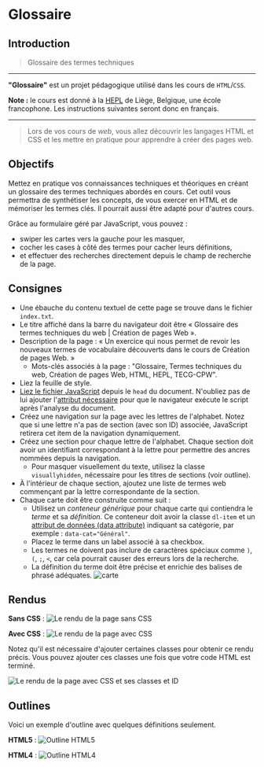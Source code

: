 # Glossaire

## Introduction

> Glossaire des termes techniques

* * *

**"Glossaire"** est un projet pédagogique utilisé dans les cours de `HTML`/`CSS`.

**Note :** le cours est donné à la [HEPL](https://hepl.be/fr) de Liège, Belgique, une école francophone. Les instructions suivantes seront donc en français.

* * *

> Lors de vos cours de *web*, vous allez découvrir les langages HTML et CSS et les mettre en pratique pour apprendre à  créer des pages web.

## Objectifs

Mettez en pratique vos connaissances techniques et théoriques en créant un glossaire des termes techniques abordés en cours. Cet outil vous permettra de synthétiser les concepts, de vous exercer en HTML et de mémoriser les termes clés. Il pourrait aussi être adapté pour d'autres cours.

Grâce au formulaire géré par JavaScript, vous pouvez :
- swiper les cartes vers la gauche pour les masquer,
- cocher les cases à côté des termes pour cacher leurs définitions,
- et effectuer des recherches directement depuis le champ de recherche de la page.

## Consignes

- Une ébauche du contenu textuel de cette page se trouve dans le fichier `index.txt`.
- Le titre affiché dans la barre du navigateur doit être « Glossaire des termes techniques du web | Création de pages Web ».
- Description de la page : « Un exercice qui nous permet de revoir les nouveaux termes de vocabulaire découverts dans le cours de Création de pages Web. »
    - Mots-clés associés à la page : "Glossaire, Termes techniques du web, Création de pages Web, HTML, HEPL, TECG-CPW".
- Liez la feuille de style.
- [Liez le fichier JavaScript](https://developer.mozilla.org/fr/docs/Web/HTML/Element/script) depuis le `head` du document. N'oubliez pas de lui ajouter l'[attribut nécessaire](https://developer.mozilla.org/fr/docs/Web/HTML/Element/script#defer) pour que le navigateur exécute le script après l'analyse du document.
- Créez une navigation sur la page avec les lettres de l'alphabet. Notez que si une lettre n'a pas de section (avec son ID) associée, JavaScript retirera cet item de la navigation dynamiquement.
- Créez une section pour chaque lettre de l'alphabet. Chaque section doit avoir un identifiant correspondant à la lettre pour permettre des ancres nommées depuis la navigation.
    - Pour masquer visuellement du texte, utilisez la classe `visuallyhidden`, nécessaire pour les titres de sections (voir outline).
- À l'intérieur de chaque section, ajoutez une liste de termes web commençant par la lettre correspondante de la section.
- Chaque carte doit être construite comme suit :
    - Utilisez un *conteneur générique* pour chaque carte qui contiendra le *terme* et sa *définition*. Ce conteneur doit avoir la classe `dl-item` et un [attribut de données (data attribute)](https://developer.mozilla.org/fr/docs/Learn/HTML/Howto/Use_data_attributes) indiquant sa catégorie, par exemple : `data-cat="Général"`.
    - Placez le terme dans un label associé à sa checkbox.
    - Les termes ne doivent pas inclure de caractères spéciaux comme `)`, `(`, `;`, `<`, car cela pourrait causer des erreurs lors de la recherche.
    - La définition du terme doit être précise et enrichie des balises de phrasé adéquates.
      ![carte](./img/rendus/carte.jpg)

## Rendus

**Sans CSS**&nbsp;:
![Le rendu de la page sans CSS](img/rendus/rendu-sans-CSS.jpg)

**Avec CSS**&nbsp;:
![Le rendu de la page avec CSS](img/rendus/rendu-avec-CSS.jpg)

Notez qu'il est nécessaire d'ajouter certaines classes pour obtenir ce rendu précis. Vous pouvez ajouter ces classes une fois que votre code HTML est terminé.

![Le rendu de la page avec CSS et ses classes et ID](img/rendus/rendu-avec-CSS+Class+Id.jpg)

## Outlines
Voici un exemple d'outline avec quelques définitions seulement.

**HTML5**&nbsp;:
![Outline HTML5](./img/outlines/html5.png)

**HTML4**&nbsp;:
![Outline HTML4](./img/outlines/html4.png)
